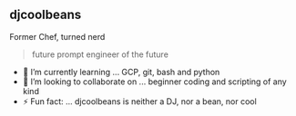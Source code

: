 ## djcoolbeans
 Former Chef, turned nerd
> future prompt engineer of the future


- 🌱 I’m currently learning ... GCP, git, bash and python
- 👯 I’m looking to collaborate on ... beginner coding and scripting of any kind
- ⚡ Fun fact: ... djcoolbeans is neither a DJ, nor a bean, nor cool
